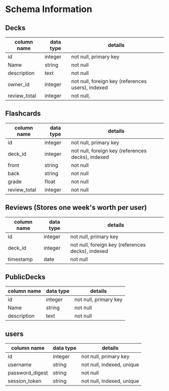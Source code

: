 # Schema Information

## Decks
column name | data type | details
------------|-----------|-----------------------
id          | integer   | not null, primary key
Name        | string    | not null
description | text      | not null
owner_id    | integer   | not null, foreign key (references users), indexed
review_total| integer   | not null,


## Flashcards
column name | data type | details
------------|-----------|-----------------------
id          | integer   | not null, primary key
deck_id     | integer   | not null, foreign key (references decks), indexed
front       | string    | not null
back        | string    | not null
grade       | float     | not null
review_total| integer   | not null

## Reviews (Stores one week's worth per user)

column name | data type | details
------------|-----------|-----------------------
id          | integer   | not null, primary key
deck_id     | integer   | not null, foreign key (references decks), indexed
timestamp   | date      | not null

## PublicDecks
column name | data type | details
------------|-----------|-----------------------
id          | integer   | not null, primary key
Name        | string    | not null
description | text      | not null

## users
column name     | data type | details
----------------|-----------|-----------------------
id              | integer   | not null, primary key
username        | string    | not null, indexed, unique
password_digest | string    | not null
session_token   | string    | not null, indexed, unique

